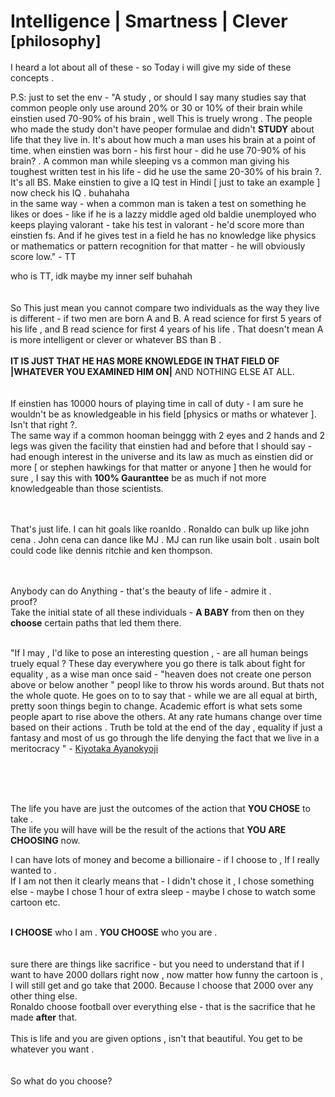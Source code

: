 <h1> Intelligence | Smartness | Clever <br>
<link rel="stylesheet" href="style.css">
<sub id="bllog-category">[philosophy]</sub>
<br></h1>
I heard a lot about all of these - so Today i will give my side of these concepts . <br>

P.S: just to set the env - "A study , or should I say many studies say that common people only use around 20% or 30 or 10% of their brain while einstien used 70-90% of his brain , well This is truely wrong . The people who made the study don't have peoper formulae and didn't **STUDY** about life that they live in. It's about how much a man uses his brain at a point of time. when einstien was born - his first hour - did he use 70-90% of his brain? . A common man while sleeping vs a common man giving his toughest written test in his life - did he use the same 20-30% of his brain ?. It's all BS. Make einstien to give a IQ test in Hindi [ just to take an example ] now check his IQ . buhahaha <br> in the same way - when a common man is taken a test on something he likes or does - like if he is a lazzy middle aged old baldie unemployed who keeps playing valorant - take his test in valorant - he'd score more than einstien fs. And if he gives test in a field he has no knowledge like physics or mathematics or pattern recognition for that matter - he will obviously score low." - TT 
<br>

who is TT, idk maybe my inner self buhahah <br> 
<br><br> So This just mean you cannot compare two individuals as the way they live is different - if two men are born A and B. A read science for first 5 years of his life , and B read science for first 4 years of his life . That doesn't mean A is more intelligent or clever or whatever BS than B .<br>
<br>
**IT IS JUST THAT HE HAS MORE KNOWLEDGE IN THAT FIELD OF |WHATEVER YOU EXAMINED HIM ON|** AND NOTHING ELSE AT ALL.
<br><br><br>
If einstien has 10000 hours of playing time in call of duty - I am sure he wouldn't be as knowledgeable in his field [physics or maths or whatever ]. Isn't that right ?. <br>
The same way if a common hooman beinggg with 2 eyes and 2 hands and 2 legs was given the facility that einstien had and before that I should say - had enough interest in the universe and its law as much as einstien did or more [ or stephen hawkings for that matter or anyone ] then he would for sure , I say this with **100% Gauranttee** be as much if not more knowledgeable than those scientists. <br>
<br><br>


That's just life. I can hit goals like roanldo . Ronaldo can bulk up like john cena . John cena can dance like MJ . MJ can run like usain bolt . usain bolt could code like dennis ritchie and ken thompson. <br><br><br>

Anybody can do Anything - that's the beauty of life - admire it . <br>proof? <br> Take the initial state of all these individuals - **A BABY** from then on they **choose** certain paths that led them there. <br><br> 

"If I may , I'd like to pose an interesting question , - are all human beings truely equal ? These day everywhere you go there is talk about fight for equality ,  as a wise man once said - "heaven does not create one person above or below another " peopl like to throw his words around. But thats not the whole quote. He goes on to to say that - while we are all equal at birth, pretty soon things begin to change. Academic effort is what sets some people apart to rise above the others. At any rate humans change over time based on their actions . Truth be told at the end of the day , equality if just a fantasy and most of us go through the life denying the fact that we live in a meritocracy " - [Kiyotaka Ayanokyoji](https://youtu.be/u27Pe46CSh4?si=WmWwszygAAX1V0IA)

<br><br><br>

The life you have are just the outcomes of the action that **YOU CHOSE** to take . <br>
The life you will have will be the result of the actions that **YOU ARE CHOOSING** now.

I can have lots of money and become a billionaire - if I choose to , If I really wanted to .<br>
If I am not then it clearly means that - I didn't chose it , I chose something else - maybe I chose 1 hour of extra sleep - maybe I chose to watch some cartoon etc. <br><br>


**I CHOOSE** who I am . **YOU CHOOSE** who you are .
<br><br><br>
sure there are things like sacrifice - but you need to understand that if I want to have 2000 dollars right now , now matter how funny the cartoon is , I will still get and go take that 2000. Because I choose that 2000 over any other thing else. <br>Ronaldo choose football over everything else - that is the sacrifice that he made **after** that. <br><br>
This is life and you are given options , isn't that beautiful. You get to be whatever you want . <br><br><br> So what do you choose? 
